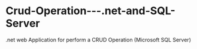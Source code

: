 # Crud-Operation---.net-and-SQL-Server
.net web Application for perform a CRUD Operation (Microsoft SQL Server)
